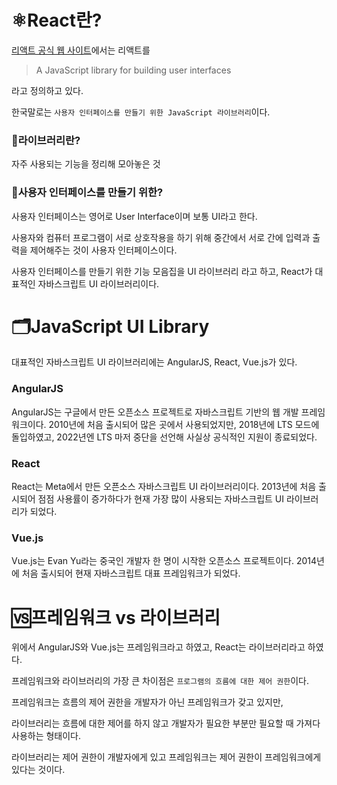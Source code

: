 <h1 id="⚛️react란">⚛️React란?</h1>
<p><a href="https://17.reactjs.org/">리액트 공식 웹 사이트</a>에서는 리액트를 </p>
<blockquote>
<p>A JavaScript library for building user interfaces</p>
</blockquote>
<p>라고 정의하고 있다.</p>
<p>한국말로는 <code>사용자 인터페이스를 만들기 위한 JavaScript 라이브러리</code>이다.</p>
<h3 id="📌라이브러리란">📌라이브러리란?</h3>
<p>자주 사용되는 기능을 정리해 모아놓은 것</p>
<h3 id="📌사용자-인터페이스를-만들기-위한">📌사용자 인터페이스를 만들기 위한?</h3>
<p>사용자 인터페이스는 영어로 User Interface이며 보통 UI라고 한다.</p>
<p>사용자와 컴퓨터 프로그램이 서로 상호작용을 하기 위해 중간에서 서로 간에 입력과 출력을 제어해주는 것이 사용자 인터페이스이다.</p>
<p>사용자 인터페이스를 만들기 위한 기능 모음집을 UI 라이브러리 라고 하고, React가 대표적인 자바스크립트 UI 라이브러리이다.</p>
<h1 id="🗂️javascript-ui-library">🗂️JavaScript UI Library</h1>
<p>대표적인 자바스크립트 UI 라이브러리에는 AngularJS, React, Vue.js가 있다.</p>
<h3 id="angularjs">AngularJS</h3>
<p>AngularJS는 구글에서 만든 오픈소스 프로젝트로 자바스크립트 기반의 웹 개발 프레임워크이다. 2010년에 처음 출시되어 많은 곳에서 사용되었지만, 2018년에 LTS 모드에 돌입하였고, 2022년엔 LTS 마저 중단을 선언해 사실상 공식적인 지원이 종료되었다.</p>
<h3 id="react">React</h3>
<p>React는 Meta에서 만든 오픈소스 자바스크립트 UI 라이브러리이다. 2013년에 처음 출시되어 점점 사용률이 증가하다가 현재 가장 많이 사용되는 자바스크립트 UI 라이브러리가 되었다.</p>
<h3 id="vuejs">Vue.js</h3>
<p>Vue.js는 Evan Yu라는 중국인 개발자 한 명이 시작한 오픈소스 프로젝트이다. 2014년에 처음 출시되어 현재 자바스크립트 대표 프레임워크가 되었다.</p>
<h1 id="🆚프레임워크-vs-라이브러리">🆚프레임워크 vs 라이브러리</h1>
<p>위에서 AngularJS와 Vue.js는 프레임워크라고 하였고, React는 라이브러리라고 하였다.</p>
<p>프레임워크와 라이브러리의 가장 큰 차이점은 <code>프로그램의 흐름에 대한 제어 권한</code>이다.</p>
<p>프레임워크는 흐름의 제어 권한을 개발자가 아닌 프레임워크가 갖고 있지만,</p>
<p>라이브러리는 흐름에 대한 제어를 하지 않고 개발자가 필요한 부분만 필요할 때 가져다 사용하는 형태이다.</p>
<p>라이브러리는 제어 권한이 개발자에게 있고 프레임워크는 제어 권한이 프레임워크에게 있다는 것이다.</p>
